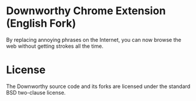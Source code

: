 Downworthy Chrome Extension (English Fork)
==========
By replacing annoying phrases on the Internet, you can now browse the web
without getting strokes all the time.

License
==========
The Downworthy source code and its forks are licensed under the standard
BSD two-clause license.
